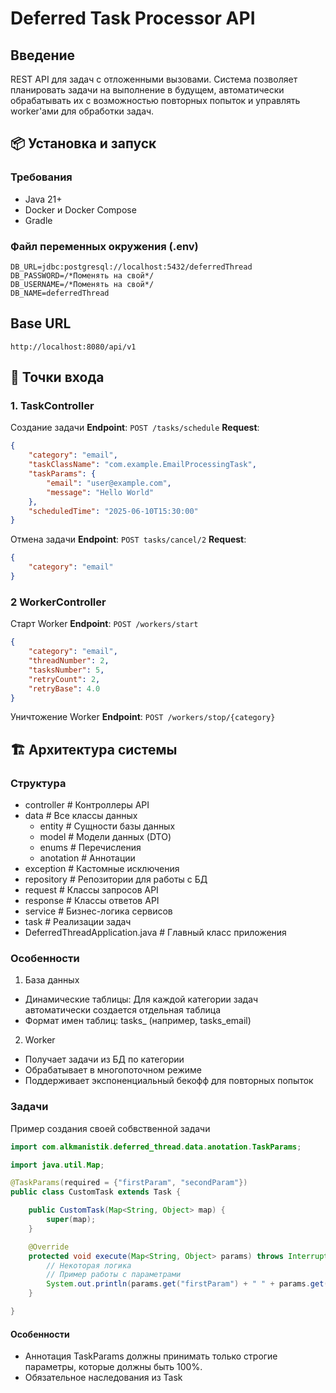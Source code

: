 # Deferred Task Processor API

## Введение
REST API для задач с отложенными вызовами. Система позволяет планировать задачи на выполнение в будущем, автоматически обрабатывать их с возможностью повторных попыток и управлять worker'ами для обработки задач.

## 📦 Установка и запуск

### Требования
- Java 21+
- Docker и Docker Compose
- Gradle

### Файл переменных окружения (.env)
```
DB_URL=jdbc:postgresql://localhost:5432/deferredThread
DB_PASSWORD=/*Поменять на свой*/
DB_USERNAME=/*Поменять на свой*/
DB_NAME=deferredThread
```

## Base URL
`http://localhost:8080/api/v1`

## 🚀 Точки входа

### 1. TaskController
Создание задачи
**Endpoint**: `POST /tasks/schedule`
**Request**:
```json
{
    "category": "email",
    "taskClassName": "com.example.EmailProcessingTask",
    "taskParams": {
        "email": "user@example.com",
        "message": "Hello World"
    },
    "scheduledTime": "2025-06-10T15:30:00"
}
```
Отмена задачи
**Endpoint**: `POST tasks/cancel/2`
**Request**:
```json
{
    "category": "email"
}
```
### 2 WorkerController
Старт Worker
**Endpoint**: `POST /workers/start`
```json
{
    "category": "email",
    "threadNumber": 2,
    "tasksNumber": 5,
    "retryCount": 2,
    "retryBase": 4.0
}
```
Уничтожение Worker
**Endpoint**: `POST /workers/stop/{category}`
## 🏗️ Архитектура системы
### Структура
- controller # Контроллеры API
- data # Все классы данных
    - entity # Сущности базы данных
    - model # Модели данных (DTO)
    - enums # Перечисления
    - anotation # Аннотации
- exception # Кастомные исключения
- repository # Репозитории для работы с БД
- request # Классы запросов API
- response # Классы ответов API
- service # Бизнес-логика сервисов
- task # Реализации задач
- DeferredThreadApplication.java # Главный класс приложения
### Особенности
1. База данных
- Динамические таблицы: Для каждой категории задач автоматически создается отдельная таблица
- Формат имен таблиц: tasks_<category> (например, tasks_email)
2. Worker
- Получает задачи из БД по категории
- Обрабатывает в многопоточном режиме
- Поддерживает экспоненциальный бекофф для повторных попыток
### Задачи
Пример создания своей собвственной задачи
```java
import com.alkmanistik.deferred_thread.data.anotation.TaskParams;

import java.util.Map;

@TaskParams(required = {"firstParam", "secondParam"})
public class CustomTask extends Task {

    public CustomTask(Map<String, Object> map) {
        super(map);
    }

    @Override
    protected void execute(Map<String, Object> params) throws InterruptedException {
        // Некоторая логика
        // Пример работы с параметрами
        System.out.println(params.get("firstParam") + " " + params.get("secondParam"));
    }

}

```
#### Особенности
- Аннотация TaskParams должны принимать только строгие параметры, которые должны быть 100%.
- Обязательное наследования из Task
